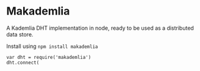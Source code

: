 Makademlia
==========

A Kademlia DHT implementation in node, ready to be used as
a distributed data store.

Install using `npm install makademlia`

    var dht = require('makademlia')
    dht.connect(
